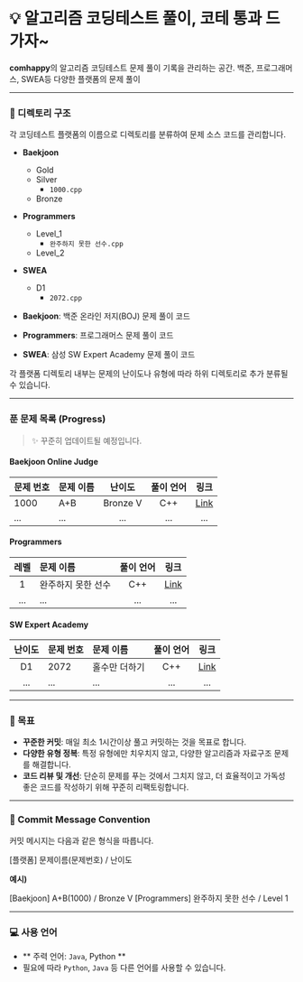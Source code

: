 # 💡 알고리즘 코딩테스트 풀이, 코테 통과 드가자~

**comhappy**의 알고리즘 코딩테스트 문제 풀이 기록을 관리하는 공간. 백준, 프로그래머스, SWEA등 다양한 플랫폼의 문제 풀이

---

### 📂 디렉토리 구조

각 코딩테스트 플랫폼의 이름으로 디렉토리를 분류하여 문제 소스 코드를 관리합니다.

- **Baekjoon**
  - Gold
  - Silver
    - `1000.cpp`
  - Bronze
- **Programmers**
  - Level_1
    - `완주하지 못한 선수.cpp`
  - Level_2
- **SWEA**
  - D1
    - `2072.cpp`


- **Baekjoon**: 백준 온라인 저지(BOJ) 문제 풀이 코드
- **Programmers**: 프로그래머스 문제 풀이 코드
- **SWEA**: 삼성 SW Expert Academy 문제 풀이 코드

각 플랫폼 디렉토리 내부는 문제의 난이도나 유형에 따라 하위 디렉토리로 추가 분류될 수 있습니다.

---

### 푼 문제 목록 (Progress)

> ✨ 꾸준히 업데이트될 예정입니다.

####  Baekjoon Online Judge

| 문제 번호 | 문제 이름 | 난이도 | 풀이 언어 | 링크 |
| :--- | :--- | :---: | :---: | :---: |
| 1000 | A+B | Bronze V | C++ | [Link](https://www.acmicpc.net/problem/1000) |
| ... | ... | ... | ... | ... |

#### Programmers

| 레벨 | 문제 이름 | 풀이 언어 | 링크 |
| :---: | :--- | :---: | :---: |
| 1 | 완주하지 못한 선수 | C++ | [Link](https://school.programmers.co.kr/learn/courses/30/lessons/42576) |
| ... | ... | ... | ... |

#### SW Expert Academy

| 난이도 | 문제 번호 | 문제 이름 | 풀이 언어 | 링크 |
| :---: | :--- | :--- | :---: | :---: |
| D1 | 2072 | 홀수만 더하기 | C++ | [Link](https://swexpertacademy.com/main/code/problem/problemDetail.do?contestProbId=AV5QSEhaA5sDFAUq) |
| ... | ... | ... | ... | ... |

---

### 🎯 목표

- **꾸준한 커밋**: 매일 최소 1시간이상 풀고 커밋하는 것을 목표로 합니다.
- **다양한 유형 정복**: 특정 유형에만 치우치지 않고, 다양한 알고리즘과 자료구조 문제를 해결합니다.
- **코드 리뷰 및 개선**: 단순히 문제를 푸는 것에서 그치지 않고, 더 효율적이고 가독성 좋은 코드를 작성하기 위해 꾸준히 리팩토링합니다.

---

### 💬 Commit Message Convention

커밋 메시지는 다음과 같은 형식을 따릅니다.

[플랫폼] 문제이름(문제번호) / 난이도


**예시)**

[Baekjoon] A+B(1000) / Bronze V
[Programmers] 완주하지 못한 선수 / Level 1


---

### 💻 사용 언어

- ** 주력 언어: `Java`, Python **
- 필요에 따라 `Python`, `Java` 등 다른 언어를 사용할 수 있습니다.
